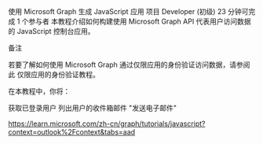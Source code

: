 使用 Microsoft Graph 生成 JavaScript 应用
项目
Developer (初级)
23 分钟可完成
1 个参与者
本教程介绍如何构建使用 Microsoft Graph API 代表用户访问数据的 JavaScript 控制台应用。

 备注

若要了解如何使用 Microsoft Graph 通过仅限应用的身份验证访问数据，请参阅此 仅限应用的身份验证教程。

在本教程中，你将：

获取已登录用户
列出用户的收件箱邮件
"发送电子邮件"

https://learn.microsoft.com/zh-cn/graph/tutorials/javascript?context=outlook%2Fcontext&tabs=aad
